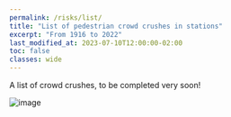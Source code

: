```yaml
---
permalink: /risks/list/
title: "List of pedestrian crowd crushes in stations"
excerpt: "From 1916 to 2022"
last_modified_at: 2023-07-10T12:00:00-02:00
toc: false
classes: wide
---
```


A list of crowd crushes, to be completed very soon!

![image](https://github.com/Mind-the-Cap/Mind-the-Cap.github.io/assets/19514464/657f0011-4bea-4dcf-9523-be39ef19e063)
